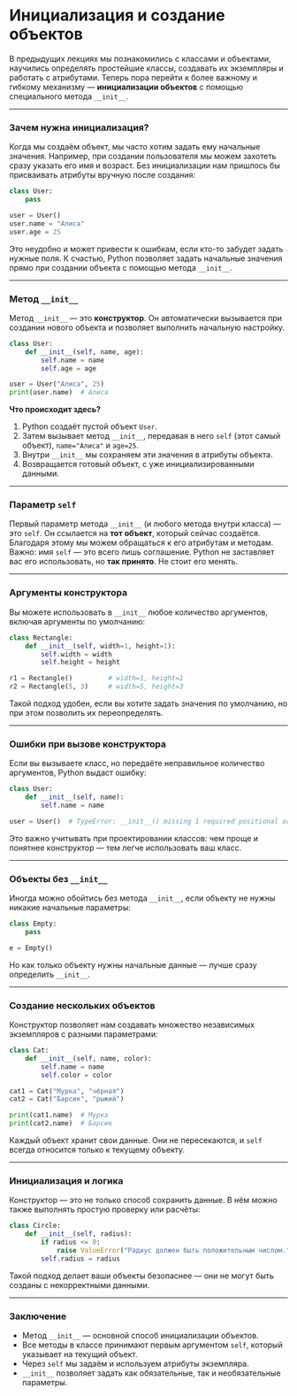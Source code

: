 # Инициализация и создание объектов
В предыдущих лекциях мы познакомились с классами и объектами, научились определять простейшие классы, создавать их экземпляры и работать с атрибутами. Теперь пора перейти к более важному и гибкому механизму — **инициализации объектов** с помощью специального метода `__init__`.

---
### Зачем нужна инициализация?
Когда мы создаём объект, мы часто хотим задать ему начальные значения. Например, при создании пользователя мы можем захотеть сразу указать его имя и возраст. Без инициализации нам пришлось бы присваивать атрибуты вручную после создания:
```python
class User:
    pass

user = User()
user.name = "Алиса"
user.age = 25
```
Это неудобно и может привести к ошибкам, если кто-то забудет задать нужные поля. К счастью, Python позволяет задать начальные значения прямо при создании объекта с помощью метода `__init__`.

---
### Метод `__init__`
Метод `__init__` — это **конструктор**. Он автоматически вызывается при создании нового объекта и позволяет выполнить начальную настройку.
```python
class User:
    def __init__(self, name, age):
        self.name = name
        self.age = age

user = User("Алиса", 25)
print(user.name)  # Алиса
```
**Что происходит здесь?**
1. Python создаёт пустой объект `User`.
2. Затем вызывает метод `__init__`, передавая в него `self` (этот самый объект), `name="Алиса"` и `age=25`.
3. Внутри `__init__` мы сохраняем эти значения в атрибуты объекта.
4. Возвращается готовый объект, с уже инициализированными данными.

---
### Параметр `self`
Первый параметр метода `__init__` (и любого метода внутри класса) — это `self`. Он ссылается на **тот объект**, который сейчас создаётся. Благодаря этому мы можем обращаться к его атрибутам и методам.
Важно: имя `self` — это всего лишь соглашение. Python не заставляет вас его использовать, но **так принято**. Не стоит его менять.

---
### Аргументы конструктора
Вы можете использовать в `__init__` любое количество аргументов, включая аргументы по умолчанию:
```python
class Rectangle:
    def __init__(self, width=1, height=1):
        self.width = width
        self.height = height

r1 = Rectangle()         # width=1, height=1
r2 = Rectangle(5, 3)     # width=5, height=3
```
Такой подход удобен, если вы хотите задать значения по умолчанию, но при этом позволить их переопределять.

---
### Ошибки при вызове конструктора
Если вы вызываете класс, но передаёте неправильное количество аргументов, Python выдаст ошибку:
```python
class User:
    def __init__(self, name):
        self.name = name

user = User()  # TypeError: __init__() missing 1 required positional argument: 'name'
```
Это важно учитывать при проектировании классов: чем проще и понятнее конструктор — тем легче использовать ваш класс.

---
### Объекты без `__init__`
Иногда можно обойтись без метода `__init__`, если объекту не нужны никакие начальные параметры:
```python
class Empty:
    pass

e = Empty()
```
Но как только объекту нужны начальные данные — лучше сразу определить `__init__`.

---
### Создание нескольких объектов
Конструктор позволяет нам создавать множество независимых экземпляров с разными параметрами:
```python
class Cat:
    def __init__(self, name, color):
        self.name = name
        self.color = color

cat1 = Cat("Мурка", "чёрная")
cat2 = Cat("Барсик", "рыжий")

print(cat1.name)  # Мурка
print(cat2.name)  # Барсик
```
Каждый объект хранит свои данные. Они не пересекаются, и `self` всегда относится только к текущему объекту.

---
### Инициализация и логика
Конструктор — это не только способ сохранить данные. В нём можно также выполнять простую проверку или расчёты:
```python
class Circle:
    def __init__(self, radius):
        if radius <= 0:
            raise ValueError("Радиус должен быть положительным числом.")
        self.radius = radius
```
Такой подход делает ваши объекты безопаснее — они не могут быть созданы с некорректными данными.

---
### Заключение
- Метод `__init__` — основной способ инициализации объектов.
- Все методы в классе принимают первым аргументом `self`, который указывает на текущий объект.
- Через `self` мы задаём и используем атрибуты экземпляра.
- `__init__` позволяет задать как обязательные, так и необязательные параметры.